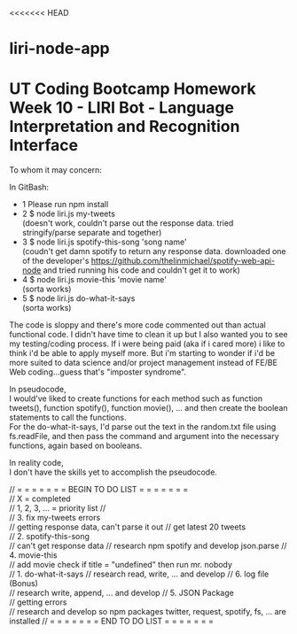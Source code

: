 <<<<<<< HEAD
# liri-node-app
UT Coding Bootcamp Homework Week 10 - LIRI Bot - Language Interpretation and Recognition Interface
=======

To whom it may concern:

In GitBash:
* 1 Please run npm install
* 2 $ node liri.js my-tweets  
  (doesn't work, couldn't parse out the response data.  tried stringify/parse separate and together)
* 3 $ node liri.js spotify-this-song 'song name'   
  (coudn't get damn spotify to return any response data. downloaded one of the developer's https://github.com/thelinmichael/spotify-web-api-node and tried running his code and couldn't get it to work)
* 4 $ node liri.js movie-this 'movie name'  
  (sorta works)
* 5 $ node liri.js do-what-it-says  
  (sorta works)

The code is sloppy and there's more code commented out than actual functional code.  I didn't have time to clean it up but I also wanted you to see my testing/coding process.  If i were being paid (aka if i cared more) i like to think i'd be able to apply myself more. But i'm starting to wonder if i'd be more suited to data science and/or project management instead of FE/BE Web coding...guess that's "imposter syndrome".


In pseudocode,  
I would've liked to create functions for each method such as function tweets(), function spotify(), function movie(), ... and then create the boolean statements to call the functions.   
For the do-what-it-says, I'd parse out the text in the random.txt file using fs.readFile, and then pass the command and argument into the necessary functions, again based on booleans.


In reality code,  
I don't have the skills yet to accomplish the pseudocode.


// = = = = = = = BEGIN TO DO LIST = = = = = = =   
// X = completed  
// 1, 2, 3, ... = priority list 
//  
// 3. fix my-tweets errors  
//    getting response data, can't parse it out 
//    get latest 20 tweets  
// 2. spotify-this-song   
//    can't get response data 
//    research npm spotify and develop json.parse 
// 4. movie-this  
//    add movie check if title = "undefined" then run mr. nobody  
// 1. do-what-it-says 
//    research read, write, ... and develop 
// 6. log file (Bonus)  
//    research write, append, ... and develop 
// 5. JSON Package  
//    getting errors  
//    research and develop so npm packages twitter, request, spotify, fs, ... are installed 
// = = = = = = = END TO DO LIST = = = = = = =   
